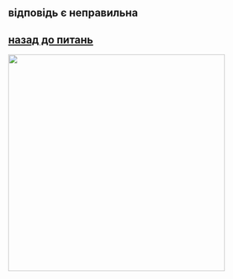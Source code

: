  <html>
   <head>
<link rel="dfalsesheet" type="text/css" href="dfalse.css" />
   </head>
  <heder>
 
  </heder>
   <body>
  <p><h2>відповідь є неправильна </h2></p>
 <p> <a href="https://kuthikbohdan.github.io/randoms/">
  <h2>назад до питань</h2>
           </a>  </p>
  <img src="https://w7.pngwing.com/pngs/623/1/png-transparent-red-cross-cancel-cancelled-cancellation-symbol-icon-sign.png" width="440px" height="440px"/>
   </body>
</html>

